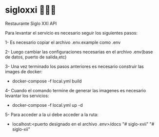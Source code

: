 # sigloxxi :stew::wine_glass::ramen:
Restaurante Siglo XXI API

Para levantar el servicio es necesario seguir los siguientes pasos:

1- Es necesario copiar el archivo .env.example como .env

2- Luego cambiar las configuraciones necesarias en el archivo .env(base de datos, puerto de salida,etc)

3- Una vez terminado los pasos anteriores es necesario construir las images de docker:

- docker-compose -f local.yml build

4- Cuando el comando termine de generar las imagenes es necesario levantar los servicios:

- docker-compose -f local.yml up -d

5- Para acceder a la ui debe acceder a la ruta:

- localhost:<puerto designado en el archivo .env>/docs
"# siglo-xvii" 
"# siglo-xii" 
